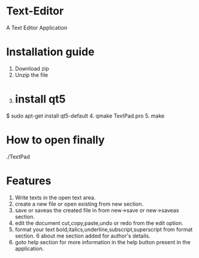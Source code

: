 # Text-Editor
A Text Editor Application
# Installation guide
1. Download zip
2. Unzip the file
3. # install qt5
$ sudo apt-get install qt5-default
4. qmake TextPad.pro
5. make
# How to open finally
./TextPad
# Features
1. Write texts in the open text area.
2. create a new file or open existing from new section.
3. save or saveas the created file in from new->save or new->saveas section.
4. edit the document cut,copy,paste,undo or redo from the edit option.
5. format your text bold,italics,underline,subscript,superscript from format section.
6 about me section added for author's details.
7. goto help section for more information in the help button present in the application.
